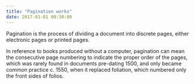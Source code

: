 ```yaml
---
title: "Pagination works"
date: 2017-01-01 00:30:00
---
```


Pagination is the process of dividing a document into discrete pages, either electronic pages or printed pages.

In reference to books produced without a computer, pagination can mean the consecutive page numbering to indicate the proper order of the pages, which was rarely found in documents pre-dating 1500, and only became common practice c. 1550, when it replaced foliation, which numbered only the front sides of folios.
